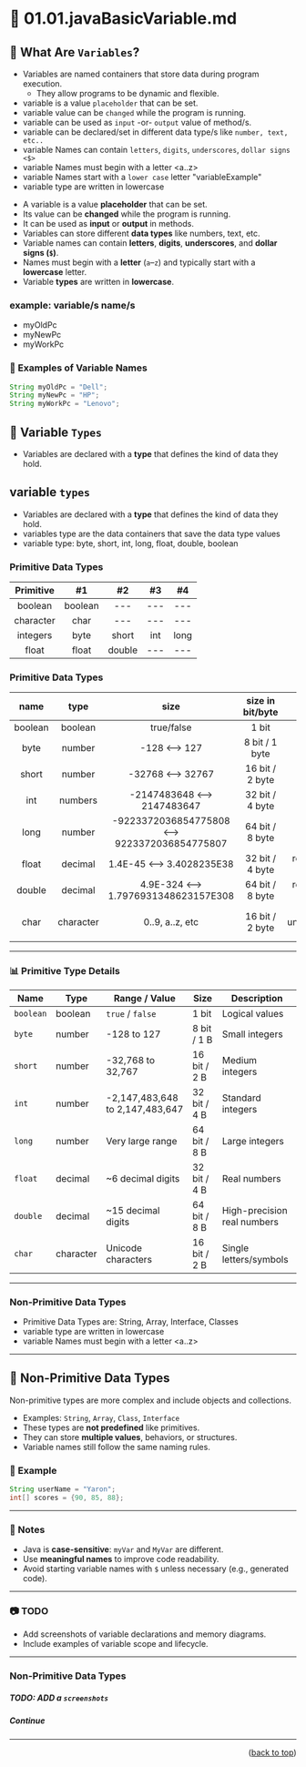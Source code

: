 <a name="topage"></a>

# 📘 01.01.javaBasicVariable.md

## 🧠 What Are `Variables`?

* Variables are named containers that store data during program execution. 
   * They allow programs to be dynamic and flexible.
* variable is a value `placeholder` that can be set.
* variable value can be `changed` while the program is running.
* variable can be used as `input` -or- `output` value of method/s.
* variable can be declared/set in different data type/s like `number, text, etc..`
* variable Names can contain `letters`, `digits`, `underscores`, `dollar signs <$>`
* variable Names must begin with a letter <a..z>
* variable Names start with a `lower case` letter "variableExample"
* variable type are written in lowercase 

- A variable is a value **placeholder** that can be set.
- Its value can be **changed** while the program is running.
- It can be used as **input** or **output** in methods.
- Variables can store different **data types** like numbers, text, etc.
- Variable names can contain **letters**, **digits**, **underscores**, and **dollar signs (`$`)**.
- Names must begin with a **letter** (`a`–`z`) and typically start with a **lowercase** letter.
- Variable **types** are written in **lowercase**.

### example: variable/s name/s
* myOldPc
* myNewPc
* myWorkPc

### 📝 Examples of Variable Names

```java
String myOldPc = "Dell";
String myNewPc = "HP";
String myWorkPc = "Lenovo";
```

## 🧪 Variable `Types`

* Variables are declared with a **type** that defines the kind of data they hold.

## variable `types` 
* Variables are declared with a **type** that defines the kind of data they hold.
* variables type are the data containers that save the data type values 
* variable type: byte, short, int, long, float, double, boolean

### Primitive Data Types
| Primitive | #1 | #2 | #3 | #4 |
| :-: | :-: | :-: | :-: | :-: |
| boolean | boolean | --- | --- | --- | 
| character | char | --- | --- | --- | 
| integers | byte | short | int | long | 
| float | float | double | --- | --- | 

### Primitive Data Types
| name | type | size | size in bit/byte| description |
| :-: | :-: | :-: | :-: | :-: |
| boolean | boolean | true/false | 1 bit | true/false, yes/no, on/off | 
| byte | number | -128 <--> 127 | 8 bit / 1 byte | -- |
| short | number | -32768 <--> 32767 | 16 bit / 2 byte | -- |
| int | numbers | -2147483648 <--> 2147483647 | 32 bit / 4 byte | integers - whole numbers |
| long | number | -9223372036854775808 <--> 9223372036854775807 | 64 bit / 8 byte | whole numbers |
| float | decimal | 1.4E-45 <--> 3.4028235E38 | 32 bit / 4 byte | real numbers with a decimal points x6 |
| double | decimal | 4.9E-324 <--> 1.7976931348623157E308 | 64 bit / 8 byte | real numbers with a decimal points x15|
| char | character | 0..9, a..z, etc | 16 bit / 2 byte | single unicode/character/letter/ASCII values |

----

### 📊 Primitive Type Details

| Name     | Type     | Range / Value             | Size         | Description |
|----------|----------|---------------------------|--------------|-------------|
| `boolean`| boolean  | `true` / `false`          | 1 bit        | Logical values |
| `byte`   | number   | -128 to 127               | 8 bit / 1 B  | Small integers |
| `short`  | number   | -32,768 to 32,767         | 16 bit / 2 B | Medium integers |
| `int`    | number   | -2,147,483,648 to 2,147,483,647 | 32 bit / 4 B | Standard integers |
| `long`   | number   | Very large range          | 64 bit / 8 B | Large integers |
| `float`  | decimal  | ~6 decimal digits         | 32 bit / 4 B | Real numbers |
| `double` | decimal  | ~15 decimal digits        | 64 bit / 8 B | High-precision real numbers |
| `char`   | character| Unicode characters        | 16 bit / 2 B | Single letters/symbols |

----

### Non-Primitive Data Types

* Primitive Data Types are: String, Array, Interface, Classes
* variable type are written in lowercase
* variable Names must begin with a letter <a..z>

----

## 🧬 Non-Primitive Data Types

Non-primitive types are more complex and include objects and collections.

- Examples: `String`, `Array`, `Class`, `Interface`
- These types are **not predefined** like primitives.
- They can store **multiple values**, behaviors, or structures.
- Variable names still follow the same naming rules.

### 🧵 Example

```java
String userName = "Yaron";
int[] scores = {90, 85, 88};
```

----

### 📌 Notes

- Java is **case-sensitive**: `myVar` and `MyVar` are different.
- Use **meaningful names** to improve code readability.
- Avoid starting variable names with `$` unless necessary (e.g., generated code).

---

### 📷 TODO

- Add screenshots of variable declarations and memory diagrams.
- Include examples of variable scope and lifecycle.

----


### Non-Primitive Data Types

##### TODO: ADD a `screenshots`

##### Continue

----

<p align="right">(<a href="#topage">back to top</a>)</p>
<br/>
<br/>
